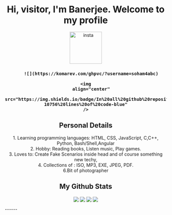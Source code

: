 <h1 align="center">Hi, visitor, I'm Banerjee. Welcome to my profile</h1>
<p align="center">
	<a href="https://www.instagram.com/debugginglife_02/" target="blank"
		><img
			align="center"
			src="https://encrypted-tbn0.gstatic.com/images?q=tbn:ANd9GcTjPiD9d7LK2UK72ECs4DX5cJ1sH4x6UQBKRg&usqp=CAU"
			alt="insta"
			height="100"
			width="100"
	/></a>
</p>

<h3 align="center"A student who can just code..</h3>
<p align="center">
	
		
		![](https://komarev.com/ghpvc/?username=soham4abc)
	
	<img
		align="center"
		src="https://img.shields.io/badge/In%20all%20github%20repositories%20I%20have%20written-10756%20lines%20of%20code-blue"
	/>
</p>
<h2 align="center">Personal Details</h2>
<p align="center">
	1. Learning programming languages: HTML, CSS, JavaScript, C,C++, Python,
	Bash/Shell,Angular<br>
	2. Hobby: Reading books, Listen music, Play games.<br> 3. Loves to: Create Fake Scenarios inside head and of course something new techy, <br> 4. Collections of : 
	ISO, MP3, EXE, JPEG, PDF.<br>
	6.Bit of photographer<br> 

</p>
<h2 align="center">My Github Stats</h2>
<p align="center">
	<img
		align="center"
		src="https://github-readme-stats.vercel.app/api/top-langs/?username=soham4abc&&layout=compact&bg_color=0,73FA79,73FDFF,7A81FF&theme=graywhite"
	/>
	<img
		align="center"
		src="https://github-readme-stats.vercel.app/api?username=soham4abc&count_private=true&show_icons=trueline_height=21&bg_color=0,EC6C6C,FFD479,FFFC79,73FA79&theme=graywhite"
	/>
	<img align="center" src="https://github-readme-streak-stats.herokuapp.com/?user=soham4abc&theme=dracula">
	<img
		align="center"
		src="https://github-profile-trophy.vercel.app/?username=soham4abc&theme=onedark"
	/>
</p>
------ 
